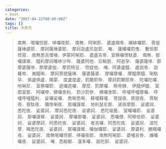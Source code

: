 ```yaml
---
categories:
- boot
date: "2007-04-22T00:00:00Z"
tags: []
title: 大悲咒
---
```


> 南無．喝囉怛那．哆囉夜耶． 
> 南無．阿唎耶． 
> 婆盧羯帝．爍缽囉耶． 
> 菩提薩埵婆耶． 
> 摩訶薩埵婆耶． 
> 摩訶迦盧尼迦耶． 
> 唵． 
> 薩皤囉罰曳． 
> 數怛那怛寫． 
> 南無悉吉慄埵．伊蒙阿唎耶． 
> 婆盧吉帝．室佛囉愣馱婆． 
> 南無．那囉謹墀． 
> 醯利摩訶皤哆沙咩． 
> 薩婆阿他．豆輸朋． 
> 阿逝孕． 
> 薩婆薩哆．那摩婆薩哆．那摩婆伽． 
> 摩罰特豆． 
> 怛姪他． 
> 唵．阿婆盧醯． 
> 盧迦帝． 
> 迦羅帝． 
> 夷醯唎． 
> 摩訶菩提薩埵． 
> 薩婆薩婆． 
> 摩囉摩囉． 
> 摩醯摩醯．唎馱孕． 
> 俱盧俱盧．羯蒙． 
> 度盧度盧．罰闍耶帝． 
> 摩訶罰闍耶帝． 
> 陀囉陀囉． 
> 地唎尼． 
> 室佛囉耶． 
> 遮囉遮囉． 
> 摩麼．罰摩囉． 
> 穆帝隸． 
> 伊醯伊醯． 
> 室那室那． 
> 阿囉嘇．佛囉舍利． 
> 罰沙罰參． 
> 佛囉舍耶． 
> 呼嚧呼嚧摩囉． 
> 呼嚧呼嚧醯利． 
> 娑囉娑囉． 
> 悉唎悉唎． 
> 蘇嚧蘇嚧． 
> 菩提夜．菩提夜． 
> 菩馱夜．菩馱夜． 
> 彌帝唎夜． 
> 那囉謹墀． 
> 地利瑟尼那． 
> 波夜摩那． 
> 娑婆訶． 
> 悉陀夜． 
> 娑婆訶． 
> 摩訶悉陀夜． 
> 娑婆訶． 
> 悉陀喻藝． 
> 室皤囉耶． 
> 娑婆訶． 
> 那囉謹墀． 
> 娑婆訶． 
> 摩囉那囉． 
> 娑婆訶． 
> 悉囉僧．阿穆佉耶． 
> 娑婆訶． 
> 娑婆摩訶．阿悉陀夜． 
> 娑婆訶． 
> 者吉囉．阿悉陀夜． 
> 娑婆訶． 
> 波陀摩．羯悉陀夜． 
> 娑婆訶． 
> 那囉謹墀．皤伽囉耶． 
> 娑婆訶． 
> 摩婆利．勝羯囉夜． 
> 娑婆訶． 
> 南無喝囉怛那．哆囉夜耶． 
> 南無阿唎耶． 
> 婆嚧吉帝． 
> 爍皤囉夜． 
> 娑婆訶． 
> 唵．悉殿都． 
> 漫多囉． 
> 跋陀耶． 
> 娑婆訶．
